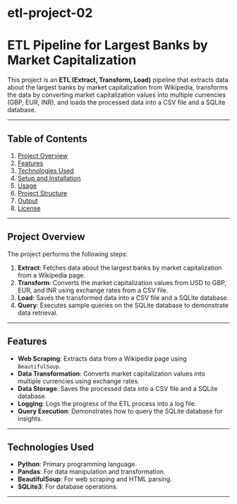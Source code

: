 # etl-project-02
# ETL Pipeline for Largest Banks by Market Capitalization

This project is an **ETL (Extract, Transform, Load)** pipeline that extracts data about the largest banks by market capitalization from Wikipedia, transforms the data by converting market capitalization values into multiple currencies (GBP, EUR, INR), and loads the processed data into a CSV file and a SQLite database.

---

## **Table of Contents**
1. [Project Overview](#project-overview)
2. [Features](#features)
3. [Technologies Used](#technologies-used)
4. [Setup and Installation](#setup-and-installation)
5. [Usage](#usage)
6. [Project Structure](#project-structure)
7. [Output](#output)
8. [License](#license)

---

## **Project Overview**
The project performs the following steps:
1. **Extract**: Fetches data about the largest banks by market capitalization from a Wikipedia page.
2. **Transform**: Converts the market capitalization values from USD to GBP, EUR, and INR using exchange rates from a CSV file.
3. **Load**: Saves the transformed data into a CSV file and a SQLite database.
4. **Query**: Executes sample queries on the SQLite database to demonstrate data retrieval.

---

## **Features**
- **Web Scraping**: Extracts data from a Wikipedia page using `BeautifulSoup`.
- **Data Transformation**: Converts market capitalization values into multiple currencies using exchange rates.
- **Data Storage**: Saves the processed data into a CSV file and a SQLite database.
- **Logging**: Logs the progress of the ETL process into a log file.
- **Query Execution**: Demonstrates how to query the SQLite database for insights.

---

## **Technologies Used**
- **Python**: Primary programming language.
- **Pandas**: For data manipulation and transformation.
- **BeautifulSoup**: For web scraping and HTML parsing.
- **SQLite3**: For database operations.

---
